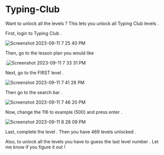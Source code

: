 # Typing-Club
Want to unlock all the levels ? This lets you unlock all Typing Club levels .

First, login to Typing Club .

![Screenshot 2023-09-11 7 25 40 PM](https://github.com/110-141-143-153-145-162/Typing-Club/assets/144743203/036b229a-8c7c-4e65-b55f-efe62ed623f0)

 Then, go to the lesson plan you would like 
 
 .![Screenshot 2023-09-11 7 33 31 PM](https://github.com/110-141-143-153-145-162/Typing-Club/assets/144743203/f59d70df-37c6-40ae-a1ee-5b76204a9d2c)

Next, go to the FIRST level .

![Screenshot 2023-09-11 7 41 26 PM](https://github.com/110-141-143-153-145-162/Typing-Club/assets/144743203/ed618445-ea6a-42a5-b8a3-3f6e1e7ece15)

Then go to the search bar .

 ![Screenshot 2023-09-11 7 46 20 PM](https://github.com/110-141-143-153-145-162/Typing-Club/assets/144743203/d8071cc2-b7a8-415f-a6f0-257d8d03d7ac)

Now, change the 116 to example (500) and press enter .                                                                                                       

![Screenshot 2023-09-11 8 28 09 PM](https://github.com/110-141-143-153-145-162/Typing-Club/assets/144743203/6c1f78f6-a140-45ee-b5b7-5f4f236dc046)

Last, complete the level . Then you have 469 levels unlocked .

Also, to unlock all the levels you have to guess the last level number . Let me know if you figure it out !

